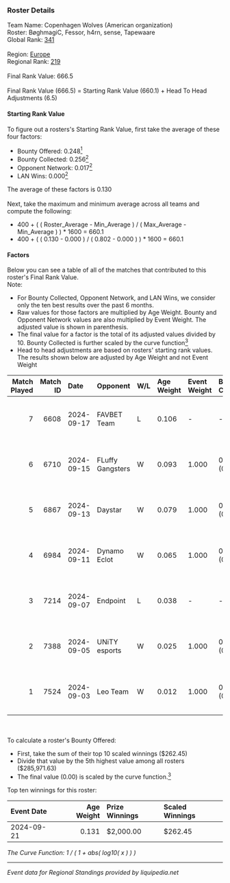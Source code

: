 ### Roster Details<br />
Team Name: Copenhagen Wolves (American organization)<br />
Roster: BøghmagiC, Fessor, h4rn, sense, Tapewaare<br />
Global Rank: [341](../../standings_global_2025_02_28.md)<br />
<br />
Region: [Europe]( ../../standings_europe_2025_02_28.md)<br />
Regional Rank: [219]( ../../standings_europe_2025_02_28.md)<br />
<br />
Final Rank Value:  666.5<br />
<br />
Final Rank Value (666.5) = Starting Rank Value (660.1) + Head To Head Adjustments (6.5)<br />

#### Starting Rank Value<br />
To figure out a rosters's Starting Rank Value, first take the average of these four factors:<br />
- Bounty Offered: 0.248[<sup>1</sup>](#table2)
- Bounty Collected: 0.256[<sup>2</sup>](#table1)
- Opponent Network: 0.017[<sup>2</sup>](#table1)
- LAN Wins: 0.000[<sup>2</sup>](#table1)

The average of these factors is 0.130<br />
<br />
Next, take the maximum and minimum average across all teams and compute the following:<br />
- 400 + ( ( Roster_Average - Min_Average ) / ( Max_Average - Min_Average ) ) * 1600 = 660.1
- 400 + ( ( 0.130 - 0.000 ) / ( 0.802 - 0.000 ) ) * 1600 = 660.1


#### Factors<br />
Below you can see a table of all of the matches that contributed to this roster's Final Rank Value.<br />
Note:<br />

- For Bounty Collected, Opponent Network, and LAN Wins, we consider only the ten best results over the past 6 months.
- Raw values for those factors are multiplied by Age Weight. Bounty and Opponent Network values are also multiplied by Event Weight. The adjusted value is shown in parenthesis.
- The final value for a factor is the total of its adjusted values divided by 10. Bounty Collected is further scaled by the curve function[<sup>3</sup>](#curveFunction)
- Head to head adjustments are based on rosters' starting rank values. The results shown below are adjusted by Age Weight and not Event Weight
<span id="table1"></span><br />


| Match Played | Match ID | Date       | Opponent         | W/L | Age Weight | Event Weight | Bounty Collected | Opponent Network | LAN Wins  | H2H Adj. | Roster                                    |
| -: | -: | :- | :- | :- | :- | :- | :- | :- | :- | -: | :- |
|            7 |     6608 | 2024-09-17 | FAVBET Team      | L   | 0.106      | -            | -                | -                | -         |    -0.17 | BøghmagiC, Fessor, h4rn, sense, Tapewaare |
|            6 |     6710 | 2024-09-15 | FLuffy Gangsters | W   | 0.093      | 1.000        | 0.017 (0.002)    | 1.000 (0.093)    | 0 (0.000) |     2.46 | BøghmagiC, Fessor, h4rn, sense, Tapewaare |
|            5 |     6867 | 2024-09-13 | Daystar          | W   | 0.079      | 1.000        | 0.000 (0.000)    | 0.147 (0.012)    | 0 (0.000) |     1.40 | BøghmagiC, Fessor, h4rn, sense, Tapewaare |
|            4 |     6984 | 2024-09-11 | Dynamo Eclot     | W   | 0.065      | 1.000        | 0.151 (0.010)    | 0.759 (0.049)    | 0 (0.000) |     2.00 | BøghmagiC, Fessor, h4rn, sense, Tapewaare |
|            3 |     7214 | 2024-09-07 | Endpoint         | L   | 0.038      | -            | -                | -                | -         |    -0.23 | BøghmagiC, Fessor, h4rn, sense, Tapewaare |
|            2 |     7388 | 2024-09-05 | UNiTY esports    | W   | 0.025      | 1.000        | 0.030 (0.001)    | 0.447 (0.011)    | 0 (0.000) |     0.70 | BøghmagiC, Fessor, h4rn, sense, Tapewaare |
|            1 |     7524 | 2024-09-03 | Leo Team         | W   | 0.012      | 1.000        | 0.031 (0.000)    | 0.618 (0.008)    | 0 (0.000) |     0.34 | BøghmagiC, Fessor, h4rn, sense, Tapewaare |

<br />
<span id="table2"></span><br />
To calculate a roster's Bounty Offered:<br />

- First, take the sum of their top 10 scaled winnings ($262.45)
- Divide that value by the 5th highest value among all rosters ($285,971.63)
- The final value (0.00) is scaled by the curve function.[<sup>3</sup>](#curveFunction)

Top ten winnings for this roster:<br />

| Event Date | Age Weight | Prize Winnings | Scaled Winnings |
| :- | -: | :- | :- |
| 2024-09-21 |      0.131 | $2,000.00      | $262.45         |


<span id="curveFunction"></span>_The Curve Function: 1 / ( 1 + abs( log10( x ) ) )_<br />

---
_Event data for Regional Standings provided by liquipedia.net_<br />
